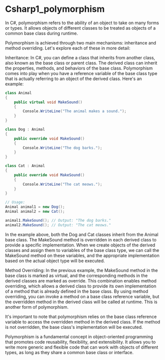 # Csharp1_polymorphism

In C#, polymorphism refers to the ability of an object to take on many forms or types. It allows objects of different classes to be treated as objects of a common base class during runtime.

Polymorphism is achieved through two main mechanisms: inheritance and method overriding. Let's explore each of these in more detail:

Inheritance: In C#, you can define a class that inherits from another class, also known as the base class or parent class. The derived class can inherit the properties, methods, and behaviors of the base class. Polymorphism comes into play when you have a reference variable of the base class type that is actually referring to an object of the derived class.
Here's an example:

```csharp
class Animal
{
    public virtual void MakeSound()
    {
        Console.WriteLine("The animal makes a sound.");
    }
}

class Dog : Animal
{
    public override void MakeSound()
    {
        Console.WriteLine("The dog barks.");
    }
}

class Cat : Animal
{
    public override void MakeSound()
    {
        Console.WriteLine("The cat meows.");
    }
}

// Usage:
Animal animal1 = new Dog();
Animal animal2 = new Cat();

animal1.MakeSound(); // Output: "The dog barks."
animal2.MakeSound(); // Output: "The cat meows."
```

In the example above, both the Dog and Cat classes inherit from the Animal base class. The MakeSound method is overridden in each derived class to provide a specific implementation. When we create objects of the derived classes and assign them to variables of the base class type, we can call the MakeSound method on these variables, and the appropriate implementation based on the actual object type will be executed.

Method Overriding: In the previous example, the MakeSound method in the base class is marked as virtual, and the corresponding methods in the derived classes are marked as override. This combination enables method overriding, which allows a derived class to provide its own implementation of a method that is already defined in the base class.
By using method overriding, you can invoke a method on a base class reference variable, but the overridden method in the derived class will be called at runtime. This is another form of polymorphism.

It's important to note that polymorphism relies on the base class reference variable to access the overridden method in the derived class. If the method is not overridden, the base class's implementation will be executed.

Polymorphism is a fundamental concept in object-oriented programming that promotes code reusability, flexibility, and extensibility. It allows you to write more generic and flexible code that can work with objects of different types, as long as they share a common base class or interface.

